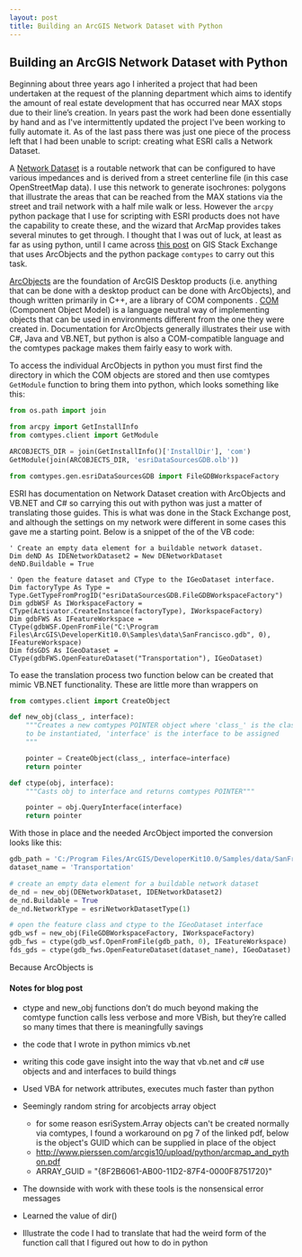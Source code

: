 ```yaml
---
layout: post
title: Building an ArcGIS Network Dataset with Python
---
```


## Building an ArcGIS Network Dataset with Python

Beginning about three years ago I inherited a project that had been undertaken at the request of the planning department which aims to identify the amount of real estate development that has occurred near MAX stops due to their line’s creation.  In years past the work had been done essentially by hand and as I've intermittently updated the project I've been working to fully automate it.  As of the last pass there was just one piece of the process left that I had been unable to script: creating what ESRI calls a Network Dataset.

A [Network Dataset](http://desktop.arcgis.com/en/arcmap/latest/extensions/network-analyst/what-is-a-network-dataset.htm) is a routable network that can be configured to have various impedances and is derived from a street centerline file (in this case OpenStreetMap data).  I use this network to generate isochrones: polygons that illustrate the areas that can be reached from the MAX stations via the street and trail network with a half mile walk or less.  However the `arcpy` python package that I use for scripting with ESRI products does not have the capability to create these, and the wizard that ArcMap provides takes several minutes to get through.  I thought that I was out of luck, at least as far as using python, until I came across [this post](http://gis.stackexchange.com/questions/109779/build-network-dataset-with-python-comtypes) on GIS Stack Exchange that uses ArcObjects and the python package `comtypes` to carry out this task.

[ArcObjects](https://en.wikipedia.org/wiki/ArcObjects) are the foundation of ArcGIS Desktop products (i.e. anything that can be done with a desktop product can be done with ArcObjects), and though written primarily in C++, are a library of COM components .  [COM](https://en.wikipedia.org/wiki/Component_Object_Model) (Component Object Model) is a language neutral way of implementing objects that can be used in environments different from the one they were created in.  Documentation for ArcObjects generally illustrates their use with C#, Java and VB.NET, but python is also a COM-compatible language and the comtypes package makes them fairly easy to work with.

To access the individual ArcObjects in python you must first find the directory in which the COM objects are stored and then use comtypes `GetModule` function to bring them into python, which looks something like this: 

```python
from os.path import join

from arcpy import GetInstallInfo
from comtypes.client import GetModule

ARCOBJECTS_DIR = join(GetInstallInfo()['InstallDir'], 'com')
GetModule(join(ARCOBJECTS_DIR, 'esriDataSourcesGDB.olb'))

from comtypes.gen.esriDataSourcesGDB import FileGDBWorkspaceFactory
```

ESRI has documentation on Network Dataset creation with ArcObjects and VB.NET and C# so carrying this out with python was just a matter of translating those guides.  This is what was done in the Stack Exchange post, and although the settings on my network were different in some cases this gave me a starting point.  Below is a snippet of the of the VB code:

```vbnet
' Create an empty data element for a buildable network dataset.
Dim deND As IDENetworkDataset2 = New DENetworkDataset
deND.Buildable = True

' Open the feature dataset and CType to the IGeoDataset interface.
Dim factoryType As Type = Type.GetTypeFromProgID("esriDataSourcesGDB.FileGDBWorkspaceFactory")
Dim gdbWSF As IWorkspaceFactory = CType(Activator.CreateInstance(factoryType), IWorkspaceFactory)
Dim gdbFWS As IFeatureWorkspace = CType(gdbWSF.OpenFromFile("C:\Program Files\ArcGIS\DeveloperKit10.0\Samples\data\SanFrancisco.gdb", 0), IFeatureWorkspace)
Dim fdsGDS As IGeoDataset = CType(gdbFWS.OpenFeatureDataset("Transportation"), IGeoDataset)
```

To ease the translation process two function below can be created that mimic VB.NET functionality.  These are little more than wrappers on 

```python
from comtypes.client import CreateObject

def new_obj(class_, interface):
    """Creates a new comtypes POINTER object where 'class_' is the class
    to be instantiated, 'interface' is the interface to be assigned
    """

    pointer = CreateObject(class_, interface=interface)
    return pointer

def ctype(obj, interface):
    """Casts obj to interface and returns comtypes POINTER"""

    pointer = obj.QueryInterface(interface)
    return pointer
```

With those in place and the needed ArcObject imported the conversion looks like this:

```python
gdb_path = 'C:/Program Files/ArcGIS/DeveloperKit10.0/Samples/data/SanFrancisco.gdb'
dataset_name = 'Transportation'

# create an empty data element for a buildable network dataset
de_nd = new_obj(DENetworkDataset, IDENetworkDataset2)
de_nd.Buildable = True
de_nd.NetworkType = esriNetworkDatasetType(1)

# open the feature class and ctype to the IGeoDataset interface
gdb_wsf = new_obj(FileGDBWorkspaceFactory, IWorkspaceFactory)
gdb_fws = ctype(gdb_wsf.OpenFromFile(gdb_path, 0), IFeatureWorkspace)
fds_gds = ctype(gdb_fws.OpenFeatureDataset(dataset_name), IGeoDataset)
```

Because ArcObjects is 


#### Notes for blog post
* ctype and new_obj functions don’t do much beyond making the comtype function calls less verbose and more VBish, but they’re called so many times that there is meaningfully savings
* the code that I wrote in python mimics vb.net
* writing this code gave insight into the way that vb.net and c# use objects and and interfaces to build things
* Used VBA for network attributes, executes much faster than python
* Seemingly random string for arcobjects array object
    * for some reason esriSystem.Array objects can't be created normally via comtypes, I found a workaround on pg 7 of the linked pdf, below is the object's GUID which can be supplied in place of the object
    * http://www.pierssen.com/arcgis10/upload/python/arcmap_and_python.pdf
    * ARRAY_GUID = "{8F2B6061-AB00-11D2-87F4-0000F8751720}"
    
* The downside with work with these tools is the nonsensical error messages
* Learned the value of dir()
* Illustrate the code I had to translate that had the weird form of the function call that I figured out how to do in python
